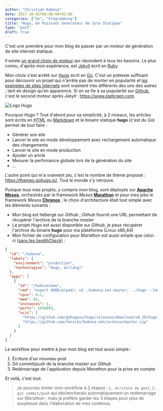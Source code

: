 ```yaml
---
author: "Christian Kakesa"
date: 2017-10-02T08:00:00+02:00
categories: ["Go", "Programming"]
title: "Hugo, Un Puissant Generateur De Site Statique"
type: "post"
draft: true
---
```


C'est une première pour mon blog de passer par un moteur de génération de site internet statique.

Il existe [un grand choix de moteur](https://www.staticgen.com/) qui répondent à tous les besoins.
Le plus connu, d'après mon expérience, est [Jekyll](http://jekyllrb.com/) écrit en [Ruby](https://www.ruby-lang.org).

Mon choix s'est arrêté sur [Hugo](https://gohugo.io/) écrit en [Go](https://golang.org/).
C'est un prétexte suffisant pour découvrir un projet qui n'arrête pas de monter en popularité et [les exemples de sites internets](https://themes.gohugo.io/) sont vraiment très différents des uns des autres ; tant en *design* qu'en apparence.
Si on se fie à sa popularité sur [Github](https://github.com/), c'est le second moteur après *Jekyll* : https://www.staticgen.com.

![Logo Hugo](/images/logo_hugo.svg#center)

Pourquoi *Hugo* ? Tout d'abord pour sa simplicité, à 2 niveaux, les articles sont écrits en <abbr title="HyperText Markup Language">HTML</abbr> ou [Markdown](https://wikipedia.org/wiki/Markdown) et le binaire statique **hugo** (c'est du Go) permet de tout faire : 

  * Générer son site
  * Lancer le site en mode développement avec rechargement automatique des changements
  * Lancer le site en mode production 
  * Ajouter un aricle
  * Mesurer la perfomance globale lors de la génération du site
  * ...

L'autre point qui m'a vraiment plu, c'est le nombre de thème proposé : https://themes.gohugo.io/.
Tout le monde s'y retrouve.

Puisque tous mes projets, y compris mon blog, sont déployés sur **[Apache Mesos](http://mesos.apache.org/)**, orchestrés par le framework *Mesos* **[Marathon](https://mesosphere.github.io/marathon/)** et pour mes jobs le framework *Mesos* **[Chronos](https://mesos.github.io/chronos/)** ; le choix d'architecture était tout simple avec les éléments suivants : 

  * Mon blog est hébergé sur *Github* ; *Github* fournit une URL permettant de récupérer l'archive de la branche *master*
  * Le projet *Hugo* est aussi disponible sur *Github*, je peux récupérer l'archive du binaire **hugo** pour ma plateforme (Linux x86_64)
  * Mon fichier de configuration pour *Marathon* est aussi simple que celui-ci ([sans les *healthCheck*](https://mesosphere.github.io/marathon/docs/health-checks.html)) :

```json
{
  "id": "/kakesa",
  "labels": {
    "environment": "production",
    "technologies": "Hugo, Go(lang)"
  },
  "apps": [
    {
      "id": "/kakesa/www",
      "cmd": "export HOME=$(pwd); cd ./kakesa.net-master; ../hugo --theme=hugo-future-imperfect; ../hugo server --baseURL=https://kakesa.net --appendPort=false --config=config.toml --log --port=${PORT0} --watch=false --bind=0.0.0.0",
      "cpus": 0.1,
      "mem": 64,
      "instances": 1,
      "ports": [65000],
      "uris": [
        "https://github.com/gohugoio/hugo/releases/download/v0.29/hugo_0.29_Linux-64bit.tar.gz",
        "https://github.com/fenicks/kakesa.net/archive/master.zip"
      ]
    }
  ]
}
```

Le workflow pour mettre à jour mon blog est tout aussi simple : 

  1. Écriture d'un nouveau post
  2. Git commit/push de la branche *master* sur *Github*
  3. Redémarrage de l'application depuis *Marathon* pour la prise en compte

Et voilà, c'est tout.

> Je pourrais limiter mon workflow à 2 étapes : `1. écriture du post`, `2. git commit/push` qui déclencherais automatiquement un redémarrage sur *Marathon* ; mais je préfère garder les 3 étapes pour plus de souplesse dans l'élaboration de mes contenus.
